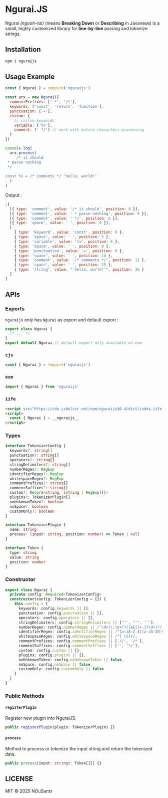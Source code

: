 # Ngurai.JS

Ngurai _(ngooh-rai)_ (means **Breaking Down** or **Describing** in Javanese) is a small, highly customized library for **line-by-line** parsing and tokenize strings.

## Installation

```bash
npm i nguraijs
```

## Usage Example

```javascript
const { Ngurai } = require('nguraijs')

const urx = new Ngurai({
  commentPrefixes: [' *', '/*'],
  keywords: ['const', 'return', 'function'],
  punctuation: ['='],
  custom: {
    // custom keywords
    variable: ['tx'],
    comment: [' */'] // work with entire characters processing
  }
})

console.log(
  urx.process(
    `/* it should
 * parse nothing
 */
 
const tx = /* comments */ 'hello, world!'`
  )
)
```

Output :

```javascript
;[
  [{ type: 'comment', value: '/* it should', position: 0 }],
  [{ type: 'comment', value: ' * parse nothing', position: 0 }],
  [{ type: 'comment', value: ' */', position: 0 }],
  [{ type: 'space', value: ' ', position: 0 }],
  [
    { type: 'keyword', value: 'const', position: 0 },
    { type: 'space', value: ' ', position: 5 },
    { type: 'variable', value: 'tx', position: 6 },
    { type: 'space', value: ' ', position: 8 },
    { type: 'punctuation', value: '=', position: 9 },
    { type: 'space', value: ' ', position: 10 },
    { type: 'comment', value: '/* comments */', position: 11 },
    { type: 'space', value: ' ', position: 25 },
    { type: 'string', value: "'hello, world!'", position: 26 }
  ]
]
```

## APIs

### Exports

`nguraijs` only has `Ngurai` as export and default export :

```javascript
export class Ngurai {
  /* ... */
}
export default Ngurai // default export only available on esm
```

### `cjs`

```javascript
const { Ngurai } = require('nguraijs')
```

### `esm`

```javascript
import { Ngurai } from 'nguraijs'
```

### `iife`

```html
<script src="https://cdn.jsdelivr.net/npm/nguraijs@0.4/dist/index.iife.js"></script>
<script>
  const { Ngurai } = __nguraijs__
</script>
```

### Types

```typescript
interface TokenizerConfig {
  keywords?: string[]
  punctuation?: string[]
  operators?: string[]
  stringDelimiters?: string[]
  numberRegex?: RegExp
  identifierRegex?: RegExp
  whitespaceRegex?: RegExp
  commentPrefixes?: string[]
  commentSuffixes?: string[]
  custom?: Record<string, (string | RegExp)[]>
  plugins?: TokenizerPlugin[]
  noUnknownToken?: boolean
  noSpace?: boolean
  customOnly?: boolean
}

interface TokenizerPlugin {
  name: string
  process: (input: string, position: number) => Token | null
}

interface Token {
  type: string
  value: string
  position: number
}
```

### Constructor

```typescript
export class Ngurai {
  private config: Required<TokenizerConfig>
  constructor(config: TokenizerConfig = {}) {
    this.config = {
      keywords: config.keywords || [],
      punctuation: config.punctuation || [],
      operators: config.operators || [],
      stringDelimiters: config.stringDelimiters || ['"', "'", '`'],
      numberRegex: config.numberRegex || /^\d+(\.\d+)?([eE][+-]?\d+)?/,
      identifierRegex: config.identifierRegex || /^[a-zA-Z_$][a-zA-Z0-9_$]*/,
      whitespaceRegex: config.whitespaceRegex || /^[ \t]+/,
      commentPrefixes: config.commentPrefixes || ['//', '/*'],
      commentSuffixes: config.commentSuffixes || ['', '*/'],
      custom: config.custom || {},
      plugins: config.plugins || [],
      noUnknownToken: config.noUnknownToken || false,
      noSpace: config.noSpace || false,
      customOnly: config.customOnly || false
    }
  }
}
```

### Public Methods

#### `registerPlugin`

Register new plugin into NguraiJS.

```typescript
public registerPlugin(plugin: TokenizerPlugin) {}
```

#### `process`

Method to process or tokenize the input string and return the tokenized data.

```typescript
public process(input: string): Token[][] {}
```

## LICENSE

MIT © 2025 NOuSantx
